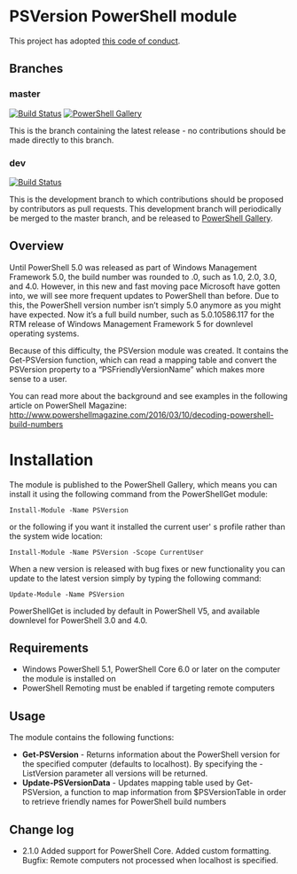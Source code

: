 # PSVersion PowerShell module

This project has adopted [this code of conduct](CODE_OF_CONDUCT.md).

## Branches

### master
[![Build Status](https://dev.azure.com/janegilring/PSVersion/_apis/build/status/janegilring.PSVersion?branchName=master)](https://dev.azure.com/janegilring/PSVersion/_build/latest?definitionId=2&branchName=master)
[![PowerShell Gallery](https://img.shields.io/powershellgallery/v/PSVersion.svg)](https://www.powershellgallery.com/packages/PSVersion)

This is the branch containing the latest release -
no contributions should be made directly to this branch.

### dev

[![Build Status](https://dev.azure.com/janegilring/PSVersion/_apis/build/status/janegilring.PSVersion?branchName=dev)](https://dev.azure.com/janegilring/PSVersion/_build/latest?definitionId=3?branchName=dev)

This is the development branch
to which contributions should be proposed by contributors as pull requests.
This development branch will periodically be merged to the master branch,
and be released to [PowerShell Gallery](https://www.powershellgallery.com/).

## Overview

Until PowerShell 5.0 was released as part of Windows Management Framework 5.0, the build number was rounded to .0, such as 1.0, 2.0, 3.0, and 4.0. However, in this new and fast moving pace Microsoft have gotten into, we will see more frequent updates to PowerShell than before. Due to this, the PowerShell version number isn’t simply 5.0 anymore as you might have expected. Now it’s a full build number, such as 5.0.10586.117 for the RTM release of Windows Management Framework 5 for downlevel operating systems.

Because of this difficulty, the PSVersion module was created. It contains the Get-PSVersion function, which can read a mapping table and convert the PSVersion property to a “PSFriendlyVersionName” which makes more sense to a user.

You can read more about the background and see examples in the following article on PowerShell Magazine:
http://www.powershellmagazine.com/2016/03/10/decoding-powershell-build-numbers

# Installation

The module is published to the PowerShell Gallery, which means you can install it using the following command from the PowerShellGet module:

`Install-Module -Name PSVersion`

or the following if you want it installed the current user' s profile rather than the system wide location:

`Install-Module -Name PSVersion -Scope CurrentUser`

When a new version is released with bug fixes or new functionality you can update to the latest version simply by typing the following command:

`Update-Module -Name PSVersion`

PowerShellGet is included by default in PowerShell V5, and available downlevel for PowerShell 3.0 and 4.0.

## Requirements

- Windows PowerShell 5.1, PowerShell Core 6.0 or later on the computer the module is installed on
- PowerShell Remoting must be enabled if targeting remote computers

## Usage

The module contains the following functions:

- **Get-PSVersion** - Returns information about the PowerShell version for the specified computer (defaults to localhost). By specifying the -ListVersion parameter all versions will be returned.
- **Update-PSVersionData** -  Updates mapping table used by Get-PSVersion, a function to map information from $PSVersionTable in order to retrieve friendly names for PowerShell build numbers

## Change log

- 2.1.0 Added support for PowerShell Core. Added custom formatting. Bugfix: Remote computers not processed when localhost is specified.
